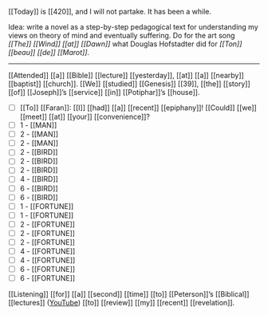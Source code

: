 [[Today]] is [[420]], and I will not partake. It has been a while. 

Idea: write a novel as a step-by-step pedagogical text for understanding my views on theory of mind and eventually suffering. Do for the art song *[[The]] [[Wind]] [[at]] [[Dawn]]* what Douglas Hofstadter did for *[[Ton]] [[beau]] [[de]] [[Marot]]*.

* * * 

[[Attended]] [[a]] [[Bible]] [[lecture]] [[yesterday]], [[at]] [[a]] [[nearby]] [[baptist]] [[church]]. [[We]] [[studied]] [[Genesis]] [[39]], [[the]] [[story]] [[of]] [[Joseph]]’s [[service]] [[in]] [[Potiphar]]’s [[house]].

- [ ] [[To]] [[Faran]]: [[I]] [[had]] [[a]] [[recent]] [[epiphany]]! [[Could]] [[we]] [[meet]] [[at]] [[your]] [[convenience]]?
- [ ] 1 - [[MAN]]
- [ ] 2 - [[MAN]]
- [ ] 2 - [[MAN]]
- [ ] 2 - [[BIRD]]
- [ ] 2 - [[BIRD]]
- [ ] 2 - [[BIRD]]
- [ ] 4 - [[BIRD]]
- [ ] 6 - [[BIRD]]
- [ ] 6 - [[BIRD]]
- [ ] 1 - [[FORTUNE]]
- [ ] 1 - [[FORTUNE]]
- [ ] 2 - [[FORTUNE]]
- [ ] 2 - [[FORTUNE]]
- [ ] 2 - [[FORTUNE]]
- [ ] 4 - [[FORTUNE]]
- [ ] 4 - [[FORTUNE]]
- [ ] 6 - [[FORTUNE]]
- [ ] 6 - [[FORTUNE]]

[[Listening]] [[for]] [[a]] [[second]] [[time]] [[to]] [[Peterson]]’s [[Biblical]] [[lectures]] ([YouTube](https://www.youtube.com/watch?v=hdrLQ7DpiWs)) [[to]] [[review]] [[my]] [[recent]] [[revelation]].